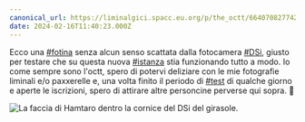 ```yaml
---
canonical_url: https://liminalgici.spacc.eu.org/p/the_octt/664070827742826500
date: 2024-02-16T11:40:23.000Z
---
```

Ecco una <a href="https://liminalgici.spacc.eu.org/discover/tags/fotina?src=hash" title="#fotina" class="u-url hashtag" rel="external nofollow noopener">#fotina</a> senza alcun senso scattata dalla fotocamera <a href="https://liminalgici.spacc.eu.org/discover/tags/DSi?src=hash" title="#DSi" class="u-url hashtag" rel="external nofollow noopener">#DSi</a>, giusto per testare che su questa nuova <a href="https://liminalgici.spacc.eu.org/discover/tags/istanza?src=hash" title="#istanza" class="u-url hashtag" rel="external nofollow noopener">#istanza</a> stia funzionando tutto a modo. Io come sempre sono l'octt, spero di potervi deliziare con le mie fotografie liminali e/o paxxerelle e, una volta finito il periodo di <a href="https://liminalgici.spacc.eu.org/discover/tags/test?src=hash" title="#test" class="u-url hashtag" rel="external nofollow noopener">#test</a> di qualche giorno e aperte le iscrizioni, spero di attirare altre personcine perverse qui sopra. 👋️

![La faccia di Hamtaro dentro la cornice del DSi del girasole.](https://liminalgici.spacc.eu.org/storage/m/_v2/664033260845064193/7c649620b-69b6c5/QvBuh3ktGrze/n3xaqmIJ7TmO9hQxF3JZcWb09lRcycFdWR5xZzXG.jpg)